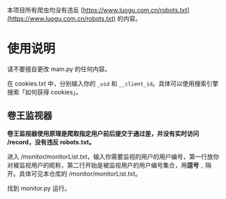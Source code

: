 本项目所有爬虫均没有违反 [https://www.luogu.com.cn/robots.txt](https://www.luogu.com.cn/robots.txt) 的内容。

# 使用说明

请不要擅自更改 main.py 的任何内容。

在 cookies.txt 中，分别输入你的 `_uid` 和 `__client_id`。具体可以使用搜索引擎搜索「如何获得 cookies」。

## 卷王监视器

**卷王监视器使用原理是爬取指定用户前后提交于通过差，并没有实时访问 /record，没有违反 robots.txt。**

进入 /monitor/monitorList.txt，输入你需要监视的用户的用户编号，第一行放你对被监视用户的昵称，第二行开始是被监视用户的用户编号集合，用**逗号** `,` 隔开。具体可见本仓库的 /monitor/monitorList.txt。

找到 monitor.py 运行。